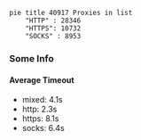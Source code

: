 
```mermaid
pie title 40917 Proxies in list
    "HTTP" : 28346
    "HTTPS": 10732
    "SOCKS" : 8953
```

### Some Info
#### Average Timeout

- mixed: 4.1s
- http: 2.3s
- https: 8.1s
- socks: 6.4s